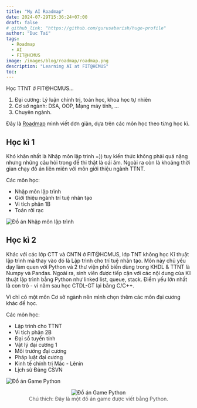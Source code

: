 ```yaml
---
title: "My AI Roadmap"
date: 2024-07-29T15:36:24+07:00
draft: false
# github_link: "https://github.com/gurusabarish/hugo-profile"
author: "Duc Tai"
tags:
  - Roadmap
  - AI
  - FIT@HCMUS
image: /images/blog/roadmap/roadmap.png 
description: "Learning AI at FIT@HCMUS"
toc: 
---
```


Học TTNT ở FIT@HCMUS...

  1. Đại cương: Lý luận chính trị, toán học, khoa học tự nhiên
  2. Cơ sở ngành: DSA, OOP, Mạng máy tính, ...
  3. Chuyên ngành.

Đây là [Roadmap](https://roadmap.sh/r/ai-hcmus) mình viết đơn giản, dựa trên các môn học theo từng học kì. 

## Học kì 1

Khó khăn nhất là Nhập môn lập trình =)) tuy kiến thức không phải quá nặng nhưng những câu hỏi trong đề thi thật là oái ăm. Ngoài ra còn là khoảng thời gian chạy đồ án liên miên với môn giới thiệu ngành TTNT.

Các môn học:

- Nhập môn lập trình
- Giới thiệu ngành trí tuệ nhân tạo
- Vi tích phân 1B
- Toán rời rạc

![Đồ án Nhập môn lập trình](/images/blog/roadmap/nmlt.png "Đồ án Nhập môn lập trình")

## Học kì 2

Khác với các lớp CTT và CNTN ở FIT@HCMUS, lớp TNT không học Kĩ thuật lập trình mà thay vào đó là Lập trình cho trí tuệ nhân tạo. Môn này chủ yếu dạy làm quen với Python và 2 thư viện phổ biến dùng trong KHDL & TTNT là Numpy và Pandas. Ngoài ra, sinh viên được tiếp cận với các nội dung của Kĩ thuật lập trình bằng Python như linked list, queue, stack. Điểm yếu lớn nhất là con trỏ - vì năm sau học CTDL-GT lại bằng C/C++.

Vì chỉ có một môn Cơ sở ngành nên mình chọn thêm các môn đại cương khác để học.

Các môn học:

- Lập trình cho TTNT
- Vi tích phân 2B
- Đại số tuyến tính
- Vật lý đại cương 1
- Môi trường đại cương
- Pháp luật đại cương
- Kinh tế chính trị Mác - Lênin
- Lịch sử Đảng CSVN

![Đồ án Game Python](/images/blog/roadmap/mazegame.png "Đồ án Game Python")

<figure style="text-align: center; margin-bottom: 20px;">
  <img src="/images/blog/roadmap/mazegame.png" alt="Đồ án Game Python" style="max-width: 80%; height: auto;">
  <figcaption style="font-size: 14px; color: #555;">Chú thích: Đây là một đồ án game được viết bằng Python.</figcaption>
</figure>

